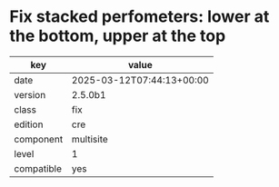 [//]: # (werk v2)
# Fix stacked perfometers: lower at the bottom, upper at the top

key        | value
---------- | ---
date       | 2025-03-12T07:44:13+00:00
version    | 2.5.0b1
class      | fix
edition    | cre
component  | multisite
level      | 1
compatible | yes


